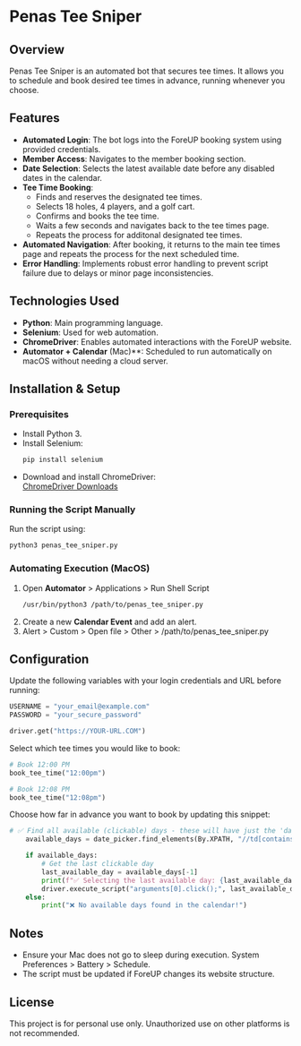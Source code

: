 # Penas Tee Sniper

## Overview

Penas Tee Sniper is an automated bot that secures tee times. It allows you to schedule and book desired tee times in advance, running whenever you choose.

## Features

- **Automated Login**: The bot logs into the ForeUP booking system using provided credentials.
- **Member Access**: Navigates to the member booking section.
- **Date Selection**: Selects the latest available date before any disabled dates in the calendar.
- **Tee Time Booking**:
  - Finds and reserves the designated tee times.
  - Selects 18 holes, 4 players, and a golf cart.
  - Confirms and books the tee time.
  - Waits a few seconds and navigates back to the tee times page.
  - Repeats the process for additonal designated tee times. 
- **Automated Navigation**: After booking, it returns to the main tee times page and repeats the process for the next scheduled time.
- **Error Handling**: Implements robust error handling to prevent script failure due to delays or minor page inconsistencies.

## Technologies Used

- **Python**: Main programming language.
- **Selenium**: Used for web automation.
- **ChromeDriver**: Enables automated interactions with the ForeUP website.
- **Automator + Calendar** (Mac)\*\*: Scheduled to run automatically on macOS without needing a cloud server.

## Installation & Setup

### Prerequisites

- Install Python 3.
- Install Selenium:
  ```sh
  pip install selenium
  ```
- Download and install ChromeDriver:\
  [ChromeDriver Downloads](https://sites.google.com/chromium.org/driver/)

### Running the Script Manually

Run the script using:

```sh
python3 penas_tee_sniper.py
```

### Automating Execution (MacOS)

1. Open **Automator** > Applications > Run Shell Script
   ```sh
   /usr/bin/python3 /path/to/penas_tee_sniper.py
   ```
2. Create a new **Calendar Event** and add an alert.
3. Alert > Custom > Open file > Other > /path/to/penas_tee_sniper.py
   
## Configuration

Update the following variables with your login credentials and URL before running:

```python
USERNAME = "your_email@example.com"
PASSWORD = "your_secure_password"
```

```python
driver.get("https://YOUR-URL.COM")
```
Select which tee times you would like to book:

```python
# Book 12:00 PM
book_tee_time("12:00pm")

# Book 12:08 PM
book_tee_time("12:08pm")
```

Choose how far in advance you want to book by updating this snippet:

```python
# ✅ Find all available (clickable) days - these will have just the 'day' class without 'disabled'
    available_days = date_picker.find_elements(By.XPATH, "//td[contains(@class, 'day') and not(contains(@class, 'disabled'))]")

    if available_days:
        # Get the last clickable day
        last_available_day = available_days[-1]
        print(f"✅ Selecting the last available day: {last_available_day.text}")
        driver.execute_script("arguments[0].click();", last_available_day)
    else:
        print("❌ No available days found in the calendar!")
```

## Notes

- Ensure your Mac does not go to sleep during execution. System Preferences > Battery > Schedule.
- The script must be updated if ForeUP changes its website structure.

## License

This project is for personal use only. Unauthorized use on other platforms is not recommended.

